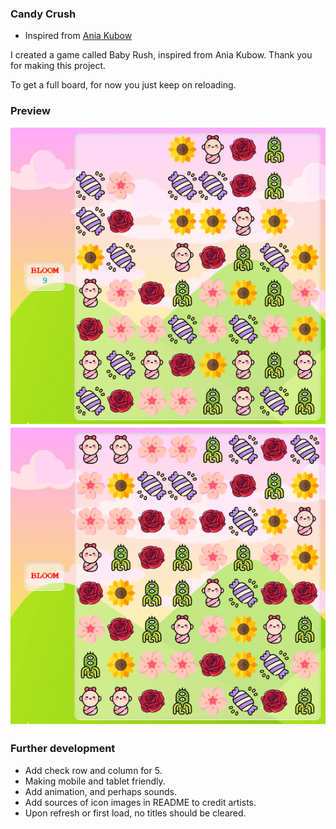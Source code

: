 ### Candy Crush 
- Inspired from [Ania Kubow](https://github.com/kubowania/candy-crush)

I created a game called Baby Rush, inspired from Ania Kubow. Thank you for making this project. 


To get a full board, for now you just keep on reloading.

### Preview

![](./assets/overview.png)
![](./assets/full-board.png)


### Further development
- Add check row and column for 5. 
- Making mobile and tablet friendly.
- Add animation, and perhaps sounds.
- Add sources of icon images in README to credit artists.
- Upon refresh or first load, no titles should be cleared. 